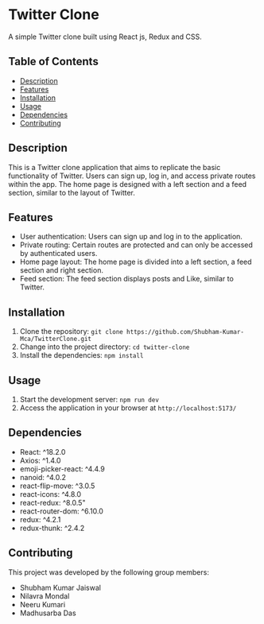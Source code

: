 # Twitter Clone


A simple Twitter clone built using React js, Redux and CSS.

## Table of Contents

- [Description](#description)
- [Features](#features)
- [Installation](#installation)
- [Usage](#usage)
- [Dependencies](#dependencies)
- [Contributing](#contributing)


## Description

This is a Twitter clone application that aims to replicate the basic functionality of Twitter. Users can sign up, log in, and access private routes within the app. The home page is designed with a left section and a feed section, similar to the layout of Twitter.

## Features

- User authentication: Users can sign up and log in to the application.
- Private routing: Certain routes are protected and can only be accessed by authenticated users.
- Home page layout: The home page is divided into a left section, a feed section and right section.
- Feed section: The feed section displays posts and Like, similar to Twitter.

## Installation

1. Clone the repository: `git clone https://github.com/Shubham-Kumar-Mca/TwitterClone.git`
2. Change into the project directory: `cd twitter-clone`
3. Install the dependencies: `npm install`

## Usage

1. Start the development server: `npm run dev`
2. Access the application in your browser at `http://localhost:5173/`

## Dependencies

- React: ^18.2.0
- Axios: ^1.4.0
- emoji-picker-react: ^4.4.9
- nanoid: ^4.0.2
- react-flip-move: ^3.0.5
- react-icons: ^4.8.0
- react-redux: ^8.0.5"
- react-router-dom: ^6.10.0
- redux: ^4.2.1
- redux-thunk: ^2.4.2

## Contributing

This project was developed by the following group members:
- Shubham Kumar Jaiswal
- Nilavra Mondal
- Neeru Kumari
- Madhusarba Das



